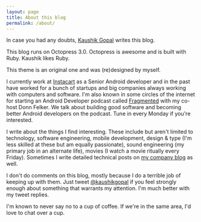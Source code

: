```yaml
---
layout: page
title: About this blog
permalink: /about/
---
```


In case you had any doubts, [Kaushik Gopal](http://kaush.co) writes this blog.

This blog runs on Octopress 3.0. Octopress is awesome and is built with Ruby. Kaushik likes Ruby.

This theme is an original one and was (re)designed by myself.

I currently work at [Instacart](www.instacart.com) as a Senior Android developer and in the past have worked for a bunch of startups and big companies always working with computers and software. I'm also known in some circles of the internet for starting an Android Developer podcast called [Fragmented](http://fragmentedpodcast.com) with my co-host Donn Felker. We talk about building good software and becoming better Android developers on the podcast. Tune in every Monday if you're interested.

I write about the things I find interesting. These include but aren't limited to technology, software engineering, mobile development, design & type (I'm less skilled at these but am equally passionate), sound engineering (my primary job in an alternate life), movies (I watch a movie ritually every Friday). Sometimes I write detailed technical posts on [my company blog](https://tech.instacart.com/author/kg/) as well.

I don't do comments on this blog, mostly because I do a terrible job of keeping up with them. Just tweet [@kaushikgopal](http://twitter.com/kaushikgopal) if you feel strongly enough about something that warrants my attention. I'm much better with my tweet replies.

I'm known to never say no to a cup of coffee. If we're in the same area, I'd love to chat over a cup.
